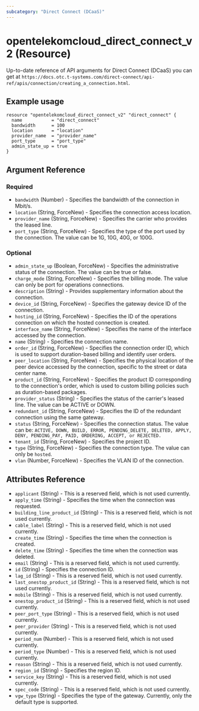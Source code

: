 ```yaml
---
subcategory: "Direct Connect (DCaaS)"
---
```

# opentelekomcloud_direct_connect_v2 (Resource)

Up-to-date reference of API arguments for Direct Connect (DCaaS) you can get at
`https://docs.otc.t-systems.com/direct-connect/api-ref/apis/connection/creating_a_connection.html`.

Example usage
-----------------
```hcl
resource "opentelekomcloud_direct_connect_v2" "direct_connect" {
  name           = "direct_connect"
  bandwidth      = 100
  location       = "location"
  provider_name  = "provider_name"
  port_type      = "port_type"
  admin_state_up = true
}
```


## Argument Reference

### Required

* `bandwidth` (Number) - Specifies the bandwidth of the connection in Mbit/s.
* `location` (String, ForceNew) - Specifies the connection access location.
* `provider_name` (String, ForceNew) - Specifies the carrier who provides the leased line.
* `port_type` (String, ForceNew) - Specifies the type of the port used by the connection. The value can be 1G, 10G, 40G, or 100G.

### Optional

* `admin_state_up` (Boolean, ForceNew)  - Specifies the administrative status of the connection. The value can be true or false.
* `charge_mode` (String, ForceNew) - Specifies the billing mode. The value can only be port for operations connections.
* `description` (String) - Provides supplementary information about the connection.
* `device_id` (String, ForceNew) - Specifies the gateway device ID of the connection.
* `hosting_id` (String, ForceNew) - Specifies the ID of the operations connection on which the hosted connection is created.
* `interface_name` (String, ForceNew) - Specifies the name of the interface accessed by the connection.
* `name` (String) - Specifies the connection name.
* `order_id` (String, ForceNew) - Specifies the connection order ID, which is used to support duration-based billing and identify user orders.
* `peer_location` (String, ForceNew) - Specifies the physical location of the peer device accessed by the connection, specific to the street or data center name.
* `product_id` (String, ForceNew) - Specifies the product ID corresponding to the connection's order, which is used to custom billing policies such as duration-based packages.
* `provider_status` (String) - Specifies the status of the carrier's leased line. The value can be ACTIVE or DOWN.
* `redundant_id` (String, ForceNew) - Specifies the ID of the redundant connection using the same gateway.
* `status` (String, ForceNew) - Specifies the connection status.
The value can be: `ACTIVE, DOWN, BUILD, ERROR, PENDING_DELETE, DELETED, APPLY, DENY, PENDING_PAY, PAID, ORDERING, ACCEPT, or REJECTED.`
* `tenant_id` (String, ForceNew) - Specifies the project ID.
* `type` (String, ForceNew) - Specifies the connection type. The value can only be `hosted`.
* `vlan` (Number, ForceNew) - Specifies the VLAN ID of the connection.

## Attributes Reference

* `applicant` (String) - This is a reserved field, which is not used currently.
* `apply_time` (String) - Specifies the time when the connection was requested.
* `building_line_product_id` (String) - This is a reserved field, which is not used currently.
* `cable_label` (String) - This is a reserved field, which is not used currently.
* `create_time` (String) - Specifies the time when the connection is created.
* `delete_time` (String) - Specifies the time when the connection was deleted.
* `email` (String) - This is a reserved field, which is not used currently.
* `id` (String) - Specifies the connection ID.
* `lag_id` (String) - This is a reserved field, which is not used currently.
* `last_onestop_product_id` (String) - This is a reserved field, which is not used currently.
* `mobile` (String) - This is a reserved field, which is not used currently.
* `onestop_product_id` (String) - This is a reserved field, which is not used currently.
* `peer_port_type` (String) - This is a reserved field, which is not used currently.
* `peer_provider` (String) - This is a reserved field, which is not used currently.
* `period_num` (Number) - This is a reserved field, which is not used currently.
* `period_type` (Number) - This is a reserved field, which is not used currently.
* `reason` (String) - This is a reserved field, which is not used currently.
* `region_id` (String) - Specifies the region ID.
* `service_key` (String) - This is a reserved field, which is not used currently.
* `spec_code` (String) - This is a reserved field, which is not used currently.
* `vgw_type` (String) - Specifies the type of the gateway. Currently, only the default type is supported.
